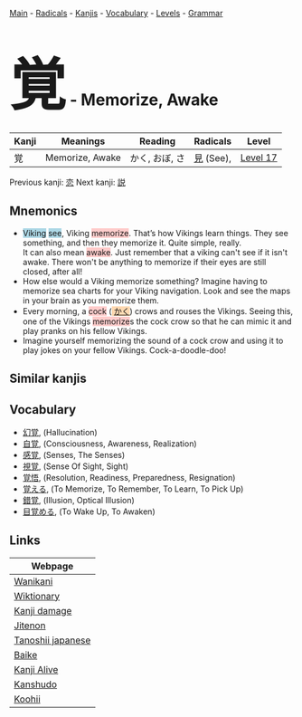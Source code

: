 <style> bigfont {font-size: 100px}</style>
[Main](../index.md) -
[Radicals](../radicals.md) -
[Kanjis](../kanjis.md) -
[Vocabulary](../vocabulary.md) -
[Levels](../levels.md) -
[Grammar](../grammar.md)
# <bigfont> 覚</bigfont> - Memorize, Awake 

| Kanji | Meanings | Reading | Radicals | Level |
| --- | --- | --- | --- | --- |
| 覚 | Memorize, Awake | かく, おぼ, さ | [見](../radicals/見.md) (See),  | [Level 17](../levels/wk_level17.md) |

Previous kanji: [恋](恋.md) Next kanji: [説](説.md) 

## Mnemonics
 * <span style="background-color:#ADD8E6"> Viking</span> <span style="background-color:#ADD8E6"> see</span>, Viking <span style="background-color:#ffcccb"> memorize</span>. That’s how Vikings learn things. They see something, and then they memorize it. Quite simple, really.<br />It can also mean <span style="background-color:#ffcccb"> awake</span>. Just remember that a viking can't see if it isn't awake. There won't be anything to memorize if their eyes are still closed, after all!
* How else would a Viking memorize something? Imagine having to memorize sea charts for your Viking navigation. Look and see the maps in your brain as you memorize them.
* Every morning, a <span style="background-color:#ffcccb"> cock</span> (<span style="background-color:#fed8b1"> [かく](https://jisho.org/search/かく)</span>) crows and rouses the Vikings. Seeing this, one of the Vikings <span style="background-color:#ffcccb"> memorize</span>s the cock crow so that he can mimic it and play pranks on his fellow Vikings.
* Imagine yourself memorizing the sound of a cock crow and using it to play jokes on your fellow Vikings. Cock-a-doodle-doo!


## Similar kanjis
 


## Vocabulary
 * [幻覚](../vocabulary/覚.md), (Hallucination)
* [自覚](../vocabulary/覚.md), (Consciousness, Awareness, Realization)
* [感覚](../vocabulary/覚.md), (Senses, The Senses)
* [視覚](../vocabulary/覚.md), (Sense Of Sight, Sight)
* [覚悟](../vocabulary/覚.md), (Resolution, Readiness, Preparedness, Resignation)
* [覚える](../vocabulary/覚.md), (To Memorize, To Remember, To Learn, To Pick Up)
* [錯覚](../vocabulary/覚.md), (Illusion, Optical Illusion)
* [目覚める](../vocabulary/覚.md), (To Wake Up, To Awaken)



## Links 

| Webpage |
| --- |
| [Wanikani          ](https://www.wanikani.com/kanji/覚) |
| [Wiktionary        ](https://en.wiktionary.org/wiki/覚) |
| [Kanji damage      ](http://www.kanjidamage.com/kanji/search?utf8=✓&q=覚) |
| [Jitenon           ](https://jitenon.com/kanji/覚) |
| [Tanoshii japanese ](https://www.tanoshiijapanese.com/dictionary/kanji.cfm?k=覚) |
| [Baike             ](https://baike.baidu.com/item/覚) |
| [Kanji Alive       ](https://app.kanjialive.com/覚) |
| [Kanshudo          ](https://www.kanshudo.com/searchmn?q=覚) |
| [Koohii            ](https://kanji.koohii.com/study/kanji/覚) |
